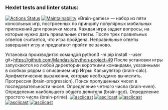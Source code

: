 ### Hexlet tests and linter status:
[![Actions Status](https://github.com/Mandasik/python-project-49/workflows/hexlet-check/badge.svg)](https://github.com/Mandasik/python-project-49/actions)
[![Maintainability](https://api.codeclimate.com/v1/badges/350d11c4fa9e6c7c5597/maintainability)](https://codeclimate.com/github/Mandasik/python-project-49/maintainability)
«Brain-games» — набор из пяти консольных игр, построенных по принципу популярных мобильных приложений для прокачки мозга. Каждая игра задает вопросы, на которые нужно дать правильные ответы. После трех правильных ответов считается, что игра пройдена. Неправильные ответы завершают игру и предлагают пройти ее заново. 

Установка производится командой python3 -m pip install --user git+https://github.com/Mandasik/python-project-49
После установки игры запускаются из любой директории короткими командами, указанными в скобках рядом с описанием игр
Игры:
Калькулятор (brain-calc). Арифметические выражения, которые необходимо вычислить.
Прогрессия (brain-progression). Поиск пропущенных чисел в последовательности чисел.
Определение четного числа (brain-even).
Определение наибольшего общего делителя (brain-gcd).
Определение простого числа (brain-prime).
[![asciicast](https://asciinema.org/a/554721.svg)](https://asciinema.org/a/554721)
[![asciicast](https://asciinema.org/a/555057.svg)](https://asciinema.org/a/555057)
[![asciicast](https://asciinema.org/a/555176.svg)](https://asciinema.org/a/555176)
[![asciicast](https://asciinema.org/a/555202.svg)](https://asciinema.org/a/555202)
[![asciicast](https://asciinema.org/a/555255.svg)](https://asciinema.org/a/555255)
